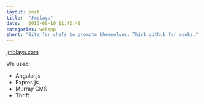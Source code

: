 ```yaml
---
layout: post
title:  "Jmblaya"
date:   2013-06-10 11:46:49
categories: webapp
short: "Site for chefs to promote themselves. Think github for cooks."
---
```


<a href="http://jmblaya.com" class="btn">jmblaya.com</a>

We used:

 - Angular.js
 - Expres.js
 - Murray CMS
 - Thrift

